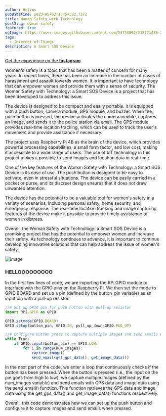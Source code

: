 ```yaml
---
author: Helios
pubDatetime: 2023-05-03T15:57:52.737Z
title: Woman Safety with Technology
postSlug: woman-safety
featured: true
ogImage: https://user-images.githubusercontent.com/53733092/215771435-25408246-2309-4f8b-a781-1f3d93bdf0ec.png
tags:
  - Internet-of-Things
description: A Smart SOS Device
---
```


[Get the experience on the **Instagram**](https://www.instagram.com/reel/CrtaradIham/?igshid=YmMyMTA2M2Y=)

Women's safety is a topic that has been a matter of concern for many years. In recent times, there has been an increase in the number of cases of harassment and assault towards women. It is important to have technology that can empower women and provide them with a sense of security. The Woman Safety with Technology: a Smart SOS Device is a project that has been developed to address this issue.

The device is designed to be compact and easily portable. It is equipped with a push button, camera module, GPS module, and buzzer. When the push button is pressed, the device activates the camera module, captures an image, and sends it to the police station via email. The GPS module provides real-time location tracking, which can be used to track the user's movement and provide assistance if necessary.

The project uses Raspberry Pi 4B as the brain of the device, which provides powerful processing capabilities, a small form factor, and low cost, making it accessible to a wide range of users. The use of IoT technology in this project makes it possible to send images and location data in real-time.

One of the key features of the Woman Safety with Technology: a Smart SOS Device is its ease of use. The push button is designed to be easy to activate, even in stressful situations. The device can be easily carried in a pocket or purse, and its discreet design ensures that it does not draw unwanted attention.

The device has the potential to be a valuable tool for women's safety in a variety of scenarios, including personal safety, home security, and emergency response. The real-time location tracking and image capturing features of the device make it possible to provide timely assistance to women in distress.

Overall, the Woman Safety with Technology: a Smart SOS Device is a promising project that has the potential to empower women and increase their safety. As technology continues to advance, it is important to continue developing innovative solutions that can help address the issue of women's safety.


![image](https://user-images.githubusercontent.com/103866475/236380520-91f1d1f0-994c-4ee9-be8a-a0fa73d9ae5c.png)


### HELLOOOOOOOOO

In the first few lines of code, we are importing the RPi.GPIO module to interface with the GPIO pins on the Raspberry Pi. We then set the mode to GPIO.BOARD and set up a pin (defined by the button_pin variable) as an input pin with a pull-up resistor.

```ts
//# Set up GPIO pin for push button with pull-up resistor
import RPi.GPIO as GPIO

GPIO.setmode(GPIO.BOARD)
GPIO.setup(button_pin, GPIO.IN, pull_up_down=GPIO.PUD_UP)

//# Configure button press to capture multiple images and send emails with GPS data
while True:
    if GPIO.input(button_pin) == GPIO.LOW:
        for i in range(num_images):
            capture_image()
            send_email(get_gps_data(), get_image_data())

```

In the next part of the code, we enter a loop that continuously checks if the button has been pressed. When the button is pressed (i.e., the input on the pin goes from high to low), we capture multiple images (defined by the num_images variable) and send emails with GPS data and image data using the send_email() function. This function retrieves the GPS data and image data using the get_gps_data() and get_image_data() functions respectively.

Overall, this code demonstrates how we can set up the push button and configure it to capture images and send emails when pressed.










